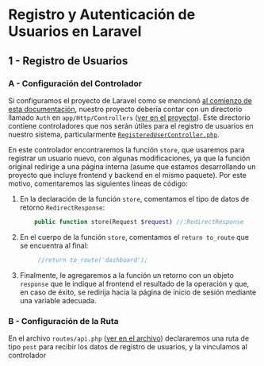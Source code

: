 # Registro y Autenticación de Usuarios en Laravel

## 1 - Registro de Usuarios

### A - Configuración del Controlador

Si configuramos el proyecto de Laravel como se mencionó [al comienzo de esta documentación][l1], nuestro proyecto debería contar con un directorio llamado `Auth` en `app/Http/Controllers` ([ver en el proyecto][l2]).
Este directorio contiene controladores que nos serán útiles para el registro de usuarios en nuestro sistema, particularmente [`RegisteredUserController.php`][l3].

En este controlador encontraremos la función `store`, que usaremos para registrar un usuario nuevo, con algunas modificaciones, ya que la función original redirige a una página interna (asume que estamos desarrollando un proyecto que incluye frontend y backend en el mismo paquete). Por este motivo, comentaremos las siguientes líneas de código:

1. En la declaración de la función `store`, comentamos el tipo de datos de retorno `RedirectResponse`:

    ~~~php
        public function store(Request $request) //:RedirectResponse
    ~~~

2. En el cuerpo de la función `store`, comentamos el `return to_route` que se encuentra al final:

    ~~~php
         //return to_route('dashboard');
    ~~~

3. Finalmente, le agregaremos a la función un retorno con un objeto `response` que le indique al frontend el resultado de la operación y que, en caso de éxito, se redirija hacia la página de inicio de sesión mediante una variable adecuada.

### B - Configuración de la Ruta

En el archivo `routes/api.php` ([ver en el archivo][l4]) declararemos una ruta de tipo `post` para recibir los datos de registro de usuarios, y la vinculamos al controlador  

[l1]:README.md
[l2]:../back_notas_2/app/Http/Controllers/Auth/
[l3]:../back_notas_2/app/Http/Controllers/Auth/RegisteredUserController.php
[l4]:../back_notas_2/routes/api.php